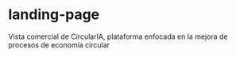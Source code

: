 # landing-page
Vista comercial de CircularIA, plataforma enfocada en la mejora de procesos de economía circular
